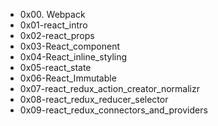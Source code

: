 * 0x00. Webpack
* 0x01-react_intro
* 0x02-react_props
* 0x03-React_component
* 0x04-React_inline_styling
* 0x05-react_state
* 0x06-React_Immutable
* 0x07-react_redux_action_creator_normalizr
* 0x08-react_redux_reducer_selector
* 0x09-react_redux_connectors_and_providers